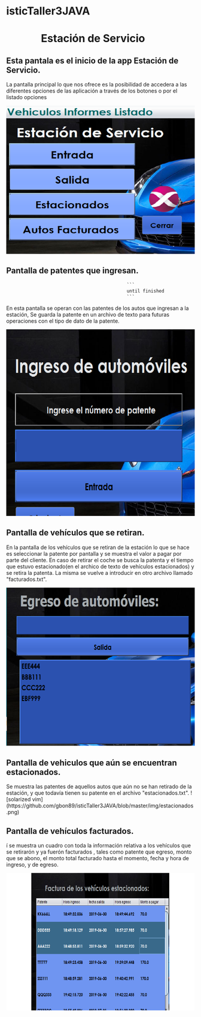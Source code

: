 # isticTaller3JAVA
 <!DOCTYPE html>
<html>
 </head>
<body>      
<h1>&nbsp;&nbsp;&nbsp;&nbsp;&nbsp;&nbsp;&nbsp;&nbsp;&nbsp;&nbsp;&nbsp;&nbsp;&nbsp;&nbsp;Estación de Servicio</h1>
 
 <h2>Esta pantala es el inicio de la app Estación de Servicio.</h2>
 
 <p>La pantalla principal lo que nos ofrece es la posibilidad de accedera 
 a las diferentes opciones de las aplicación a través de los botones o por el listado opciones</p>
   
![solarized vim](https://github.com/gbon89/isticTaller3JAVA/blob/master/img/principal.png)

<h2>Pantalla de patentes que ingresan.</h2>

                                                 ```
                                                 until finished
                                                 ```

<p>En esta pantalla se operan con las patentes de los autos que ingresan a la estación,
Se guarda la patente en un archivo de texto para futuras operaciones con el tipo de dato de la patente.
</p>

![solarized vim](https://github.com/gbon89/isticTaller3JAVA/blob/master/img/entrada.png)

<h2>Pantalla de vehículos que se retiran.</h2>

<p>En la pantalla de los vehículos que se retiran de la estación lo que se hace es seleccionar la patente
por pantalla y se muestra el valor a pagar por parte del cliente. En caso de retirar el coche se busca la patenta y el tiempo que estuvo estacionado(en el archico de texto de vehículos estacionados) y se retira la patenta. La misma se vuelve a introducir en otro archivo llamado "facturados.txt".</p>

![solarized vim](https://github.com/gbon89/isticTaller3JAVA/blob/master/img/Salida.png)

<h2>Pantalla de vehiculos que aún se encuentran estacionados.</h2>

<p>Se muestra las patentes de aquellos autos que aún no se han retirado de la estación, y que todavía 
 tienen su patente en el archivo "estacionados.txt".
![solarized vim](https://github.com/gbon89/isticTaller3JAVA/blob/master/img/estacionados.png)

<h2>Pantalla de vehículos facturados.</h2>

<p>í se muestra un cuadro con toda la información relativa a los vehículos que se retirarón y ya fuerón facturados , 
 tales como patente que egreso, monto que se abono, el monto total facturado hasta el momento, 
 fecha y hora de ingreso, y de egreso.</p>
 
![solarized vim](https://github.com/gbon89/isticTaller3JAVA/blob/master/img/facturado.png)

</body>
</html>


